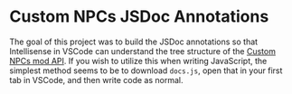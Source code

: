 # Custom NPCs JSDoc Annotations

The goal of this project was to build the JSDoc annotations so that Intellisense in VSCode can understand the tree structure of the [Custom NPCs mod API](http://www.kodevelopment.nl/customnpcs/api/1.16.5/overview-tree.html).
If you wish to utilize this when writing JavaScript, the simplest method seems to be to download `docs.js`, open that in your first tab in VSCode, and then write code as normal.